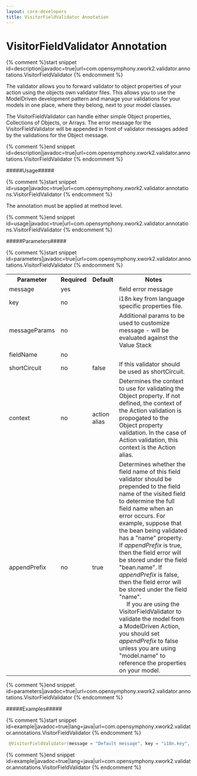 ```yaml
---
layout: core-developers
title: VisitorFieldValidator Annotation
---
```


# VisitorFieldValidator Annotation



{% comment %}start snippet id=description|javadoc=true|url=com.opensymphony.xwork2.validator.annotations.VisitorFieldValidator {% endcomment %}
<p> The validator allows you to forward validator to object properties of your action
 using the objects own validator files. This allows you to use the ModelDriven development
 pattern and manage your validations for your models in one place, where they belong, next to
 your model classes.

 The VisitorFieldValidator can handle either simple Object properties, Collections of Objects, or Arrays.
 The error message for the VisitorFieldValidator will be appended in front of validator messages added
 by the validations for the Object message.
</p>
{% comment %}end snippet id=description|javadoc=true|url=com.opensymphony.xwork2.validator.annotations.VisitorFieldValidator {% endcomment %}

#####Usage#####



{% comment %}start snippet id=usage|javadoc=true|url=com.opensymphony.xwork2.validator.annotations.VisitorFieldValidator {% endcomment %}
<p> <p>The annotation must be applied at method level.</p>
</p>
{% comment %}end snippet id=usage|javadoc=true|url=com.opensymphony.xwork2.validator.annotations.VisitorFieldValidator {% endcomment %}

#####Parameters#####



{% comment %}start snippet id=parameters|javadoc=true|url=com.opensymphony.xwork2.validator.annotations.VisitorFieldValidator {% endcomment %}
<p> <table class='confluenceTable' summary=''>
 <tr>
 <th class='confluenceTh'> Parameter </th>
 <th class='confluenceTh'> Required </th>
 <th class='confluenceTh'> Default </th>
 <th class='confluenceTh'> Notes </th>
 </tr>
 <tr>
 <td class='confluenceTd'>message</td>
 <td class='confluenceTd'>yes</td>
 <td class='confluenceTd'>&nbsp;</td>
 <td class='confluenceTd'>field error message</td>
 </tr>
 <tr>
 <td class='confluenceTd'>key</td>
 <td class='confluenceTd'>no</td>
 <td class='confluenceTd'>&nbsp;</td>
 <td class='confluenceTd'>i18n key from language specific properties file.</td>
 </tr>
 <tr>
 <td class='confluenceTd'>messageParams</td>
 <td class='confluenceTd'>no</td>
 <td class='confluenceTd'>&nbsp;</td>
 <td class='confluenceTd'>Additional params to be used to customize message - will be evaluated against the Value Stack</td>
 </tr>
 <tr>
 <td class='confluenceTd'>fieldName</td>
 <td class='confluenceTd'>no</td>
 <td class='confluenceTd'>&nbsp;</td>
 <td class='confluenceTd'>&nbsp;</td>
 </tr>
 <tr>
 <td class='confluenceTd'>shortCircuit</td>
 <td class='confluenceTd'>no</td>
 <td class='confluenceTd'>false</td>
 <td class='confluenceTd'>If this validator should be used as shortCircuit.</td>
 </tr>
 <tr>
 <td class='confluenceTd'> context </td>
 <td class='confluenceTd'> no </td>
 <td class='confluenceTd'> action alias </td>
 <td class='confluenceTd'> Determines the context to use for validating the Object property. If not defined, the context of the Action validation is propogated to the Object property validation.  In the case of Action validation, this context is the Action alias.  </td>
 </tr>
 <tr>
 <td class='confluenceTd'> appendPrefix </td>
 <td class='confluenceTd'> no </td>
 <td class='confluenceTd'> true </td>
 <td class='confluenceTd'> Determines whether the field name of this field validator should be prepended to the field name of the visited field to determine the full field name when an error occurs.  For example, suppose that the bean being validated has a "name" property.  If <em>appendPrefix</em> is true, then the field error will be stored under the field "bean.name".  If <em>appendPrefix</em> is false, then the field error will be stored under the field "name".  <br> <img class="emoticon" src="/images/icons/emoticons/warning.gif" height="16" width="16" alt="" style="border: 0px; align: middle;"> If you are using the VisitorFieldValidator to validate the model from a ModelDriven Action, you should set <em>appendPrefix</em> to false unless you are using "model.name" to reference the properties on your model. </td>
 </tr>
 </table>
</p>
{% comment %}end snippet id=parameters|javadoc=true|url=com.opensymphony.xwork2.validator.annotations.VisitorFieldValidator {% endcomment %}

#####Examples#####



{% comment %}start snippet id=example|javadoc=true|lang=java|url=com.opensymphony.xwork2.validator.annotations.VisitorFieldValidator {% endcomment %}

```java
 @VisitorFieldValidator(message = "Default message", key = "i18n.key", shortCircuit = true, context = "action alias", appendPrefix = true)

```

{% comment %}end snippet id=example|javadoc=true|lang=java|url=com.opensymphony.xwork2.validator.annotations.VisitorFieldValidator {% endcomment %}
